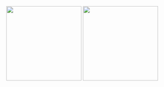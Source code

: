 <div style={{ display: 'flex' }}>
  <img src="https://github-readme-stats.vercel.app/api?username=alex-way&theme=github_dark&show_icons=true" height="200" />
  <img src="https://github-readme-stats.vercel.app/api/top-langs/?username=alex-way&layout=compact&theme=github_dark&langs_count=8" height="200" />
</div>

<!--
**alex-way/alex-way** is a ✨ _special_ ✨ repository because its `README.md` (this file) appears on your GitHub profile.

Here are some ideas to get you started:

- 🔭 I’m currently working on ...
- 🌱 I’m currently learning ...
- 👯 I’m looking to collaborate on ...
- 🤔 I’m looking for help with ...
- 💬 Ask me about ...
- 📫 How to reach me: ...
- 😄 Pronouns: ...
- ⚡ Fun fact: ...
-->
